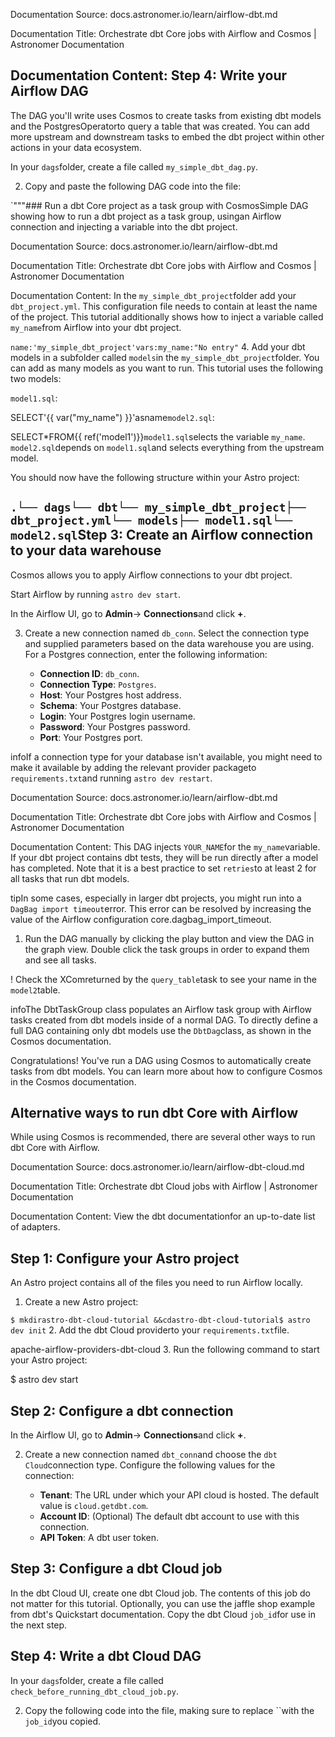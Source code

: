 Documentation Source:
docs.astronomer.io/learn/airflow-dbt.md

Documentation Title:
Orchestrate dbt Core jobs with Airflow and Cosmos | Astronomer Documentation

Documentation Content:
Step 4: Write your Airflow DAG​
-------------------------------

The DAG you'll write uses Cosmos to create tasks from existing dbt models and the PostgresOperatorto query a table that was created. You can add more upstream and downstream tasks to embed the dbt project within other actions in your data ecosystem.

In your `dags`folder, create a file called `my_simple_dbt_dag.py`.

2. Copy and paste the following DAG code into the file:

`"""### Run a dbt Core project as a task group with CosmosSimple DAG showing how to run a dbt project as a task group, usingan Airflow connection and injecting a variable into the dbt project.



Documentation Source:
docs.astronomer.io/learn/airflow-dbt.md

Documentation Title:
Orchestrate dbt Core jobs with Airflow and Cosmos | Astronomer Documentation

Documentation Content:
In the `my_simple_dbt_project`folder add your `dbt_project.yml`. This configuration file needs to contain at least the name of the project. This tutorial additionally shows how to inject a variable called `my_name`from Airflow into your dbt project.

`name:'my_simple_dbt_project'vars:my_name:"No entry"`
4. Add your dbt models in a subfolder called `models`in the `my_simple_dbt_project`folder. You can add as many models as you want to run. This tutorial uses the following two models:

`model1.sql`:

SELECT'{{ var("my\_name") }}'asname`model2.sql`:

SELECT\*FROM{{ ref('model1')}}`model1.sql`selects the variable `my_name`. `model2.sql`depends on `model1.sql`and selects everything from the upstream model.

You should now have the following structure within your Astro project:

`.└── dags└── dbt└── my_simple_dbt_project├── dbt_project.yml└── models├── model1.sql└── model2.sql`Step 3: Create an Airflow connection to your data warehouse​
------------------------------------------------------------

Cosmos allows you to apply Airflow connections to your dbt project.

Start Airflow by running `astro dev start`.

In the Airflow UI, go to **Admin**-> **Connections**and click **+**.

3. Create a new connection named `db_conn`. Select the connection type and supplied parameters based on the data warehouse you are using. For a Postgres connection, enter the following information:


	* **Connection ID**: `db_conn`.
	* **Connection Type**: `Postgres`.
	* **Host**: Your Postgres host address.
	* **Schema**: Your Postgres database.
	* **Login**: Your Postgres login username.
	* **Password**: Your Postgres password.
	* **Port**: Your Postgres port.

infoIf a connection type for your database isn't available, you might need to make it available by adding the relevant provider packageto `requirements.txt`and running `astro dev restart`.



Documentation Source:
docs.astronomer.io/learn/airflow-dbt.md

Documentation Title:
Orchestrate dbt Core jobs with Airflow and Cosmos | Astronomer Documentation

Documentation Content:
This DAG injects `YOUR_NAME`for the `my_name`variable. If your dbt project contains dbt tests, they will be run directly after a model has completed. Note that it is a best practice to set `retries`to at least 2 for all tasks that run dbt models.

tipIn some cases, especially in larger dbt projects, you might run into a `DagBag import timeout`error.
This error can be resolved by increasing the value of the Airflow configuration core.dagbag\_import\_timeout.

1. Run the DAG manually by clicking the play button and view the DAG in the graph view. Double click the task groups in order to expand them and see all tasks.

!
Check the XComreturned by the `query_table`task to see your name in the `model2`table.


infoThe DbtTaskGroup class populates an Airflow task group with Airflow tasks created from dbt models inside of a normal DAG. To directly define a full DAG containing only dbt models use the `DbtDag`class, as shown in the Cosmos documentation.

Congratulations! You've run a DAG using Cosmos to automatically create tasks from dbt models. You can learn more about how to configure Cosmos in the Cosmos documentation.

Alternative ways to run dbt Core with Airflow​
----------------------------------------------

While using Cosmos is recommended, there are several other ways to run dbt Core with Airflow.



Documentation Source:
docs.astronomer.io/learn/airflow-dbt-cloud.md

Documentation Title:
Orchestrate dbt Cloud jobs with Airflow | Astronomer Documentation

Documentation Content:
View the dbt documentationfor an up-to-date list of adapters.

Step 1: Configure your Astro project​
-------------------------------------

An Astro project contains all of the files you need to run Airflow locally.

1. Create a new Astro project:

`$ mkdirastro-dbt-cloud-tutorial &&cdastro-dbt-cloud-tutorial$ astro dev init`
2. Add the dbt Cloud providerto your `requirements.txt`file.

apache-airflow-providers-dbt-cloud
3. Run the following command to start your Astro project:

$ astro dev start

Step 2: Configure a dbt connection​
-----------------------------------

In the Airflow UI, go to **Admin**-> **Connections**and click **+**.

2. Create a new connection named `dbt_conn`and choose the `dbt Cloud`connection type. Configure the following values for the connection:


	* **Tenant**: The URL under which your API cloud is hosted. The default value is `cloud.getdbt.com`.
	* **Account ID**: (Optional) The default dbt account to use with this connection.
	* **API Token**: A dbt user token.

Step 3: Configure a dbt Cloud job​
----------------------------------

In the dbt Cloud UI, create one dbt Cloud job. The contents of this job do not matter for this tutorial. Optionally, you can use the jaffle shop example from dbt's Quickstart documentation. Copy the dbt Cloud `job_id`for use in the next step.

Step 4: Write a dbt Cloud DAG​
------------------------------

In your `dags`folder, create a file called `check_before_running_dbt_cloud_job.py`.

2. Copy the following code into the file, making sure to replace ``with the `job_id`you copied.



